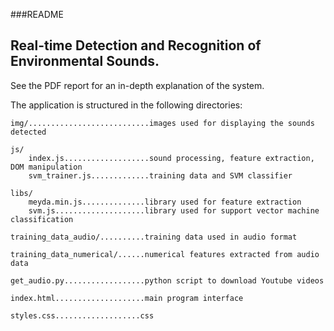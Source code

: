 ###README

## Real-time Detection and Recognition of Environmental Sounds.

See the PDF report for an in-depth explanation of the system.

The application is structured in the following directories:

```
img/...........................images used for displaying the sounds detected

js/
	index.js...................sound processing, feature extraction, DOM manipulation
	svm_trainer.js.............training data and SVM classifier

libs/
	meyda.min.js..............library used for feature extraction
	svm.js....................library used for support vector machine classification

training_data_audio/..........training data used in audio format

training_data_numerical/......numerical features extracted from audio data

get_audio.py..................python script to download Youtube videos

index.html....................main program interface

styles.css...................css
```
